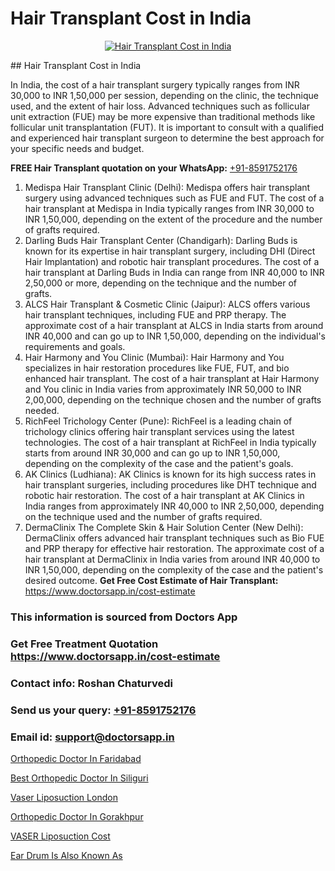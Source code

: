 # Hair Transplant Cost in India

<p align="center">
  <a href="https://doctorsapp.co.in/uploads/treatment_image/Finding%20the%20best%20hair%20clinic.jpg">
    <img src="https://doctorsapp.co.in/treatment/hair-transplant" alt="Hair Transplant Cost in India">
  </a>
</p>
## Hair Transplant Cost in India

In India, the cost of a hair transplant surgery typically ranges from INR 30,000 to INR 1,50,000 per session, depending on the clinic, the technique used, and the extent of hair loss. Advanced techniques such as follicular unit extraction (FUE) may be more expensive than traditional methods like follicular unit transplantation (FUT). It is important to consult with a qualified and experienced hair transplant surgeon to determine the best approach for your specific needs and budget.

**FREE Hair Transplant quotation on your WhatsApp:**  [+91-8591752176](https://api.whatsapp.com/send?phone=8591752176)

1) Medispa Hair Transplant Clinic (Delhi): Medispa offers hair transplant surgery using advanced techniques such as FUE and FUT. The cost of a hair transplant at Medispa in India typically ranges from INR 30,000 to INR 1,50,000, depending on the extent of the procedure and the number of grafts required.
2) Darling Buds Hair Transplant Center (Chandigarh): Darling Buds is known for its expertise in hair transplant surgery, including DHI (Direct Hair Implantation) and robotic hair transplant procedures. The cost of a hair transplant at Darling Buds in India can range from INR 40,000 to INR 2,50,000 or more, depending on the technique and the number of grafts.
3) ALCS Hair Transplant & Cosmetic Clinic (Jaipur): ALCS offers various hair transplant techniques, including FUE and PRP therapy. The approximate cost of a hair transplant at ALCS in India starts from around INR 40,000 and can go up to INR 1,50,000, depending on the individual's requirements and goals.
4) Hair Harmony and You Clinic (Mumbai): Hair Harmony and You specializes in hair restoration procedures like FUE, FUT, and bio enhanced hair transplant. The cost of a hair transplant at Hair Harmony and You clinic in India varies from approximately INR 50,000 to INR 2,00,000, depending on the technique chosen and the number of grafts needed.
5) RichFeel Trichology Center (Pune): RichFeel is a leading chain of trichology clinics offering hair transplant services using the latest technologies. The cost of a hair transplant at RichFeel in India typically starts from around INR 30,000 and can go up to INR 1,50,000, depending on the complexity of the case and the patient's goals.
6) AK Clinics (Ludhiana): AK Clinics is known for its high success rates in hair transplant surgeries, including procedures like DHT technique and robotic hair restoration. The cost of a hair transplant at AK Clinics in India ranges from approximately INR 40,000 to INR 2,50,000, depending on the technique used and the number of grafts required.
7) DermaClinix   The Complete Skin & Hair Solution Center (New Delhi): DermaClinix offers advanced hair transplant techniques such as Bio FUE and PRP therapy for effective hair restoration. The approximate cost of a hair transplant at DermaClinix in India varies from around INR 40,000 to INR 1,50,000, depending on the complexity of the case and the patient's desired outcome.
**Get Free Cost Estimate of Hair Transplant:** https://www.doctorsapp.in/cost-estimate

### This information is sourced from Doctors App 
### Get Free Treatment Quotation https://www.doctorsapp.in/cost-estimate
### Contact info: Roshan Chaturvedi 
### Send us your query: [+91-8591752176](https://api.whatsapp.com/send?phone=8591752176) 
### Email id: support@doctorsapp.in

[Orthopedic Doctor In Faridabad](https://www.linkedin.com/pulse/orthopedic-doctor-faridabad-doctorsapp-united-arab-emirates-x53te?trackingId=BTNne1KAnK2DG0fdX2PjKw%3D%3D&lipi=urn%3Ali%3Apage%3Ad_flagship3_company_admin%3BSXrbBuk4SwWZ8nIcZ2zSvw%3D%3D)

[Best Orthopedic Doctor In Siliguri](https://www.linkedin.com/pulse/best-orthopedic-doctor-siliguri-doctorsapp-khulna-xunte/?lipi=urn%3Ali%3Apage%3Ad_flagship3_publishing_published%3B6s0HL1EnS62Kk1Ppug3b7A%3D%3D)

[Vaser Liposuction London](https://medium.com/@anupkakkar5/vaser-liposuction-london-8e49ef321e1f)

[Orthopedic Doctor In Gorakhpur](https://medium.com/@vimalrana22/orthopedic-doctor-in-gorakhpur-bec0a4633b30)

[VASER Liposuction Cost](https://doctors-apps.github.io/doctorsapp/vaser-liposuction-cost)

[Ear Drum Is Also Known As](https://doctors-apps.github.io/doctorsapp/ear-drum-is-also-known-as)

